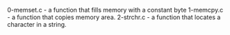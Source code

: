 0-memset.c - a function that fills memory with a constant byte
1-memcpy.c - a function that copies memory area.
2-strchr.c - a function that locates a character in a string.
